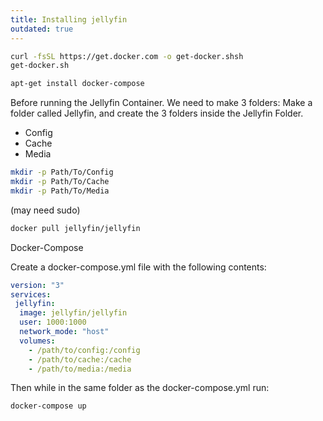 ```yaml
---
title: Installing jellyfin
outdated: true
---
```


```bash
curl -fsSL https://get.docker.com -o get-docker.shsh
get-docker.sh
```

```bash
apt-get install docker-compose
```

Before running the Jellyfin Container. We need to make 3 folders:
Make a folder called Jellyfin, and create the 3 folders inside the Jellyfin Folder.

* Config
* Cache
* Media

```bash
mkdir -p Path/To/Config
mkdir -p Path/To/Cache
mkdir -p Path/To/Media
```

(may need sudo)

```bash
docker pull jellyfin/jellyfin
```

Docker-Compose

Create a docker-compose.yml file with the following contents:

```yaml
version: "3"
services:
 jellyfin:
  image: jellyfin/jellyfin
  user: 1000:1000
  network_mode: "host"
  volumes:
    - /path/to/config:/config
    - /path/to/cache:/cache
    - /path/to/media:/media
```

Then while in the same folder as the docker-compose.yml run:

```bash
docker-compose up
```